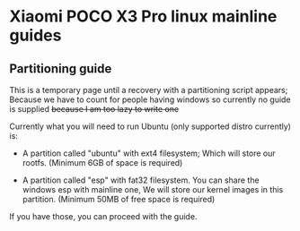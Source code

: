 # Xiaomi POCO X3 Pro linux mainline guides

## Partitioning guide
This is a temporary page until a recovery with a partitioning script appears; Because we have to count for people having windows so currently no guide is supplied ~~because I am too lazy to write one~~

Currently what you will need to run Ubuntu (only supported distro currently) is:

- A partition called "ubuntu" with ext4 filesystem; Which will store our rootfs. (Minimum 6GB of space is required)

- A partition called "esp" with fat32 filesystem. You can share the windows esp with mainline one, We will store our kernel images in this partition. (Minimum 50MB of free space is required)

If you have those, you can proceed with the guide. 
